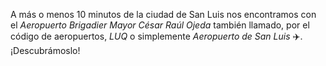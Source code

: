 A más o menos 10 minutos de la ciudad de San Luis nos encontramos con el _Aeropuerto Brigadier Mayor César Raúl Ojeda_  también llamado, por el código de aeropuertos, _LUQ_ o simplemente _Aeropuerto de San Luis_ :airplane:. ¡Descubrámoslo!